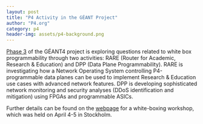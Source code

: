```yaml
---
layout: post
title: "P4 Activity in the GÉANT Project"
author: "P4.org"
category: p4
header-img: assets/p4-background.png
---
```


[Phase 3](https://www.geant.org/Projects/GEANT_Project_GN4-3/Pages/Home.aspx)
of the GÉANT4 project is exploring questions related to white box
programmability through two activities: RARE (Router for Academic,
Research &amp; Education) and DPP (Data Plane Programmability). RARE
is investigating how a Network Operating System controlling
P4-programmable data planes can be used to implement Research &amp;
Education use cases with advanced network features. DPP is developing sophisticated network monitoring and security analyses (DDoS identification and
mitigation) using FPGAs and programmable ASICs. 

Further details can be found on the
[webpage](https://wiki.geant.org/display/SIGNGN/2nd+SIG-NGN+Meeting)
for a white-boxing workshop, which was held on April 4-5 in Stockholm.

